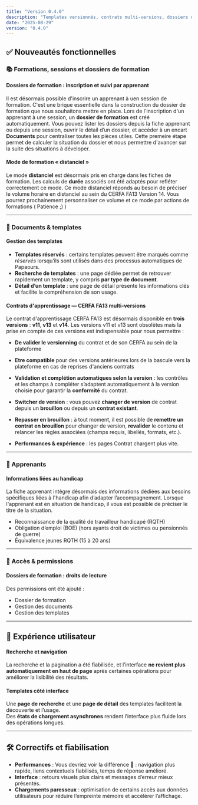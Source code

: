 ```yaml
---
title: "Version 0.4.0"
description: "Templates versionnés, contrats multi-versions, dossiers de formation et mode distanciel"
date: "2025-08-29"
version: "0.4.0"
---
```


## ✅ Nouveautés fonctionnelles

### 📚 Formations, sessions et dossiers de formation

#### Dossiers de formation : inscription et suivi par apprenant
Il est désormais possible d'inscrire un apprenant à uen session de formation. C'est une brique essentielle dans la construction du dossier de formation que nous souhaitons mettre en place.
Lors de l'inscription d'un apprenant à une session, un **dossier de formation** est créé automatiquement. Vous pouvez lister les dossiers depuis la fiche apprenant ou depuis une session, ouvrir le détail d’un dossier, et accéder à un encart **Documents** pour centraliser toutes les pièces utiles.
Cette premeire étape permet de calculer la situation du dossier et nous permettre d'avancer sur la suite des situations à déveloper.

#### Mode de formation « distanciel »
Le mode **distanciel** est désormais pris en charge dans les fiches de formation. Les calculs de **durée** associés ont été adaptés pour refléter correctement ce mode. Ce mode distanciel réponds au besoin  de préciser le volume horaire en distanciel au sein du CERFA FA13 Version 14.
Vous pourrez prochainement personnaliser ce volume et ce mode par actions de formations ( Patience ;) )

---

### 📄 Documents & templates

#### Gestion des templates
- **Templates réservés** : certains templates peuvent être marqués comme *réservés* lorsqu’ils sont utilisés dans des processus automatiques de Papaours.
- **Recherche de templates** : une page dédiée permet de retrouver rapidement un template, y compris **par type de document**.
- **Détail d’un template** : une page de détail présente les informations clés et facilite la compréhension de son usage.

#### Contrats d'apprentissage — CERFA FA13 multi-versions
Le contrat d'apprentissage CERFA FA13 est désormais disponible en **trois versions** : **v11**, **v13** et **v14**.
Les versions v11 et v13 sont obsolètes mais la prise en compte de ces versions est indispensable pour nous permettre :
- **De valider le versionning** du contrat et de son CERFA au sein de la plateforme
- **Etre compatible** pour des versions antérieures lors de la bascule vers la plateforme en cas de reprises d'anciens contrats

- **Validation et complétion automatiques selon la version** : les contrôles et les champs à compléter s’adaptent automatiquement à la version choisie pour garantir la **conformité** du contrat.
- **Switcher de version** : vous pouvez **changer de version** de contrat depuis un **brouillon** ou depuis un **contrat existant**.
- **Repasser en brouillon** : à tout moment, il est possible de **remettre un contrat en brouillon** pour changer de version, **revalider** le contenu et relancer les règles associées (champs requis, libellés, formats, etc.).
- **Performances & expérience** : les pages Contrat chargent plus vite.

---

### 👥 Apprenants

#### Informations liées au handicap
La fiche apprenant intègre désormais des informations dédiées aux besoins spécifiques liées à l'handicap afin d’adapter l’accompagnement. Lorsque l'apprenant est en situation de handicap, il vous est possible de préciser le titre de la situation. 
- Reconnaissance de la qualité de travailleur handicapé (RQTH)
- Obligation d’emploi (BOE) (hors ayants droit de victimes ou pensionnés de guerre)
- Équivalence jeunes RQTH (15 à 20 ans)

---

### 🔐 Accès & permissions

#### Dossiers de formation : droits de lecture
Des permissions ont été ajouté : 
- Dossier de formation
- Gestion des documents
- Gestion des templates
---

## 🌟 Expérience utilisateur

#### Recherche et navigation
La recherche et la pagination a été fiabilisée, et l’interface **ne revient plus automatiquement en haut de page** après certaines opérations pour améliorer la lisibilité des résultats.

#### Templates côté interface
Une **page de recherche** et une **page de détail** des templates facilitent la découverte et l’usage.  
Des **états de chargement asynchrones** rendent l’interface plus fluide lors des opérations longues.

---

## 🛠️ Correctifs et fiabilisation

- **Performances** : Vous devriez voir la différence 🚀 : navigation plus rapide, liens contextuels fiabilisés, temps de réponse amélioré.
- **Interface** : retours visuels plus clairs et messages d’erreur mieux présentés.
- **Chargements paresseux** : optimisation de certains accès aux données utilisateurs pour réduire l’empreinte mémoire et accélérer l’affichage.
